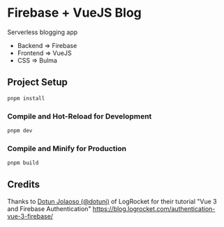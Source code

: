 # Firebase + VueJS Blog

Serverless blogging app 

* Backend => Firebase
* Frontend => VueJS
* CSS => Bulma

## Project Setup

```sh
pnpm install
```

### Compile and Hot-Reload for Development

```sh
pnpm dev
```

### Compile and Minify for Production

```sh
pnpm build
```

## Credits

Thanks to [Dotun Jolaoso (@dotunj)](https://github.com/dotunj) of LogRocket for their tutorial "Vue 3 and Firebase Authentication"
<https://blog.logrocket.com/authentication-vue-3-firebase/>